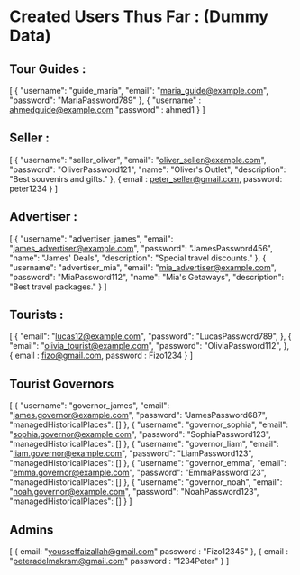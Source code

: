 # Created Users Thus Far : (Dummy Data)

## Tour Guides : 
[
  {
    "username": "guide_maria",
    "email": "maria_guide@example.com",
    "password": "MariaPassword789"
  },
  {
    "username" : ahmedguide@example.com
    "password" : ahmed1
  }
]


## Seller : 
[
  {
    "username": "seller_oliver",
    "email": "oliver_seller@example.com",
    "password": "OliverPassword121",
    "name": "Oliver's Outlet",
    "description": "Best souvenirs and gifts."
  },
  {
    email : peter_seller@gmail.com,
    password: peter1234
  }
]

## Advertiser : 
[
  {
    "username": "advertiser_james",
    "email": "james_advertiser@example.com",
    "password": "JamesPassword456",
    "name": "James' Deals",
    "description": "Special travel discounts."
  },
 {
    "username": "advertiser_mia",
    "email": "mia_advertiser@example.com",
    "password": "MiaPassword112",
    "name": "Mia's Getaways",
    "description": "Best travel packages."
  }
]

## Tourists : 
[
  {
    "email": "lucas12@example.com",
    "password": "LucasPassword789",
  },
  {
    "email": "olivia_tourist@example.com",
    "password": "OliviaPassword112",
  },
  {
    email : fizo@gmail.com,
    password : Fizo1234
  }
]

## Tourist Governors
[
    {
        "username": "governor_james",
        "email": "james.governor@example.com",
        "password": "JamesPassword687",
        "managedHistoricalPlaces": []
    },
    {
        "username": "governor_sophia",
        "email": "sophia.governor@example.com",
        "password": "SophiaPassword123",
        "managedHistoricalPlaces": []
    },
    {
        "username": "governor_liam",
        "email": "liam.governor@example.com",
        "password": "LiamPassword123",
        "managedHistoricalPlaces": []
    },
    {
        "username": "governor_emma",
        "email": "emma.governor@example.com",
        "password": "EmmaPassword123",
        "managedHistoricalPlaces": []
    },
    {
        "username": "governor_noah",
        "email": "noah.governor@example.com",
        "password": "NoahPassword123",
        "managedHistoricalPlaces": []
    }
]

## Admins
[
  {
    email: "yousseffaizallah@gmail.com"
    password : "Fizo12345"
  },
  {
    email : "peteradelmakram@gmail.com"
    password : "1234Peter"
  }
]
